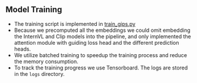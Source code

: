 ## Model Training

- The training script is implemented in [train_gips.py](train_gips.py)
- Because we precomputed all the embeddings we could omit embedding the InternVL and Clip models into the pipeline, and
  only implemented the attention module with guiding loss head and the different prediction heads.
- We utilize batched training to speedup the training process and reduce the memory consumption.
- To track the training progress we use Tensorboard. The logs are stored in the `logs` directory.
